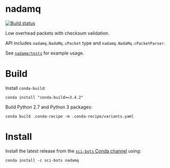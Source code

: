 # nadamq

[![Build status](https://ci.appveyor.com/api/projects/status/rp9tnteiugbacc9v?svg=true)](https://ci.appveyor.com/project/SciBots/nadamq)

Low overhead packets with checksum validation.

API includes `nadamq.NadaMq.cPacket` type and `nadamq.NadaMq.cPacketParser`.

See [`nadamq/tests`](nadamq/tests) for example usage.


Build
=====

Install `conda-build`:

    conda install "conda-build>=3.4.2"

Build Python 2.7 and Python 3 packages:

    conda build .conda-recipe -m .conda-recipe/variants.yaml


Install
=======

Install the latest release from the [`sci-bots` Conda channel][sci-bots] using:

    conda install -c sci-bots nadamq


[sci-bots]: https://anaconda.org/sci-bots
